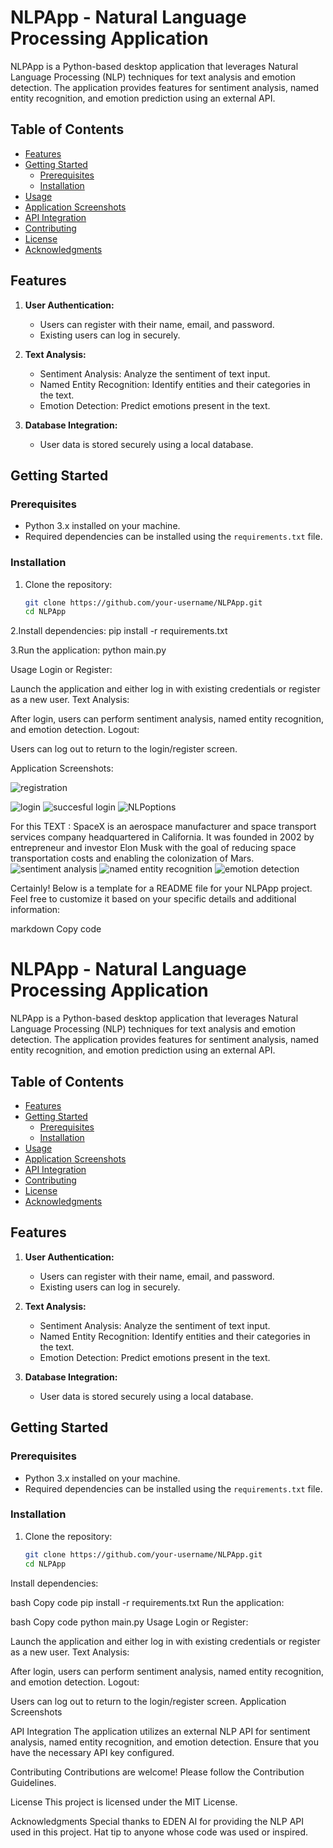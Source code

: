 # NLPApp - Natural Language Processing Application

NLPApp is a Python-based desktop application that leverages Natural Language Processing (NLP) techniques for text analysis and emotion detection. The application provides features for sentiment analysis, named entity recognition, and emotion prediction using an external API.

## Table of Contents

- [Features](#features)
- [Getting Started](#getting-started)
  - [Prerequisites](#prerequisites)
  - [Installation](#installation)
- [Usage](#usage)
- [Application Screenshots](#application-screenshots)
- [API Integration](#api-integration)
- [Contributing](#contributing)
- [License](#license)
- [Acknowledgments](#acknowledgments)

## Features

1. **User Authentication:**
   - Users can register with their name, email, and password.
   - Existing users can log in securely.

2. **Text Analysis:**
   - Sentiment Analysis: Analyze the sentiment of text input.
   - Named Entity Recognition: Identify entities and their categories in the text.
   - Emotion Detection: Predict emotions present in the text.

3. **Database Integration:**
   - User data is stored securely using a local database.

## Getting Started

### Prerequisites

- Python 3.x installed on your machine.
- Required dependencies can be installed using the `requirements.txt` file.

### Installation

1. Clone the repository:

   ```bash
   git clone https://github.com/your-username/NLPApp.git
   cd NLPApp

2.Install dependencies:
pip install -r requirements.txt

3.Run the application:
python main.py

Usage
Login or Register:

Launch the application and either log in with existing credentials or register as a new user.
Text Analysis:

After login, users can perform sentiment analysis, named entity recognition, and emotion detection.
Logout:

Users can log out to return to the login/register screen.


Application Screenshots:




![registration](https://github.com/harshgurawaliya1/NLPApp-Text-Analysis-and-Emotion-Detection/assets/106898396/c23e8094-6f67-431b-b98c-6ddc77ddd79a)


![login](https://github.com/harshgurawaliya1/NLPApp-Text-Analysis-and-Emotion-Detection/assets/106898396/227153a5-ec61-4dbe-b890-f812973e3eff)
![ succesful login](https://github.com/harshgurawaliya1/NLPApp-Text-Analysis-and-Emotion-Detection/assets/106898396/f790bd64-b86f-40a2-8c06-ff6f620920f6)
![NLPoptions](https://github.com/harshgurawaliya1/NLPApp-Text-Analysis-and-Emotion-Detection/assets/106898396/e5a7fc62-260c-43a3-a624-65d1c5c1098b)

For this TEXT : SpaceX is an aerospace manufacturer and space transport services company headquartered in California. It was founded in 2002 by entrepreneur and investor Elon Musk with the goal of reducing space transportation costs and enabling the colonization of Mars.
![sentiment analysis](https://github.com/harshgurawaliya1/NLPApp-Text-Analysis-and-Emotion-Detection/assets/106898396/a4e17923-3cf1-41e6-bc33-0687b0ab2562)
![named entity recognition](https://github.com/harshgurawaliya1/NLPApp-Text-Analysis-and-Emotion-Detection/assets/106898396/4e07ac1a-60c9-4fe4-97ed-6ea0166d65c7)
![emotion detection](https://github.com/harshgurawaliya1/NLPApp-Text-Analysis-and-Emotion-Detection/assets/106898396/2e66718c-9ac2-438d-97b7-b0f57e32310c)



Certainly! Below is a template for a README file for your NLPApp project. Feel free to customize it based on your specific details and additional information:

markdown
Copy code
# NLPApp - Natural Language Processing Application

NLPApp is a Python-based desktop application that leverages Natural Language Processing (NLP) techniques for text analysis and emotion detection. The application provides features for sentiment analysis, named entity recognition, and emotion prediction using an external API.

## Table of Contents

- [Features](#features)
- [Getting Started](#getting-started)
  - [Prerequisites](#prerequisites)
  - [Installation](#installation)
- [Usage](#usage)
- [Application Screenshots](#application-screenshots)
- [API Integration](#api-integration)
- [Contributing](#contributing)
- [License](#license)
- [Acknowledgments](#acknowledgments)

## Features

1. **User Authentication:**
   - Users can register with their name, email, and password.
   - Existing users can log in securely.

2. **Text Analysis:**
   - Sentiment Analysis: Analyze the sentiment of text input.
   - Named Entity Recognition: Identify entities and their categories in the text.
   - Emotion Detection: Predict emotions present in the text.

3. **Database Integration:**
   - User data is stored securely using a local database.

## Getting Started

### Prerequisites

- Python 3.x installed on your machine.
- Required dependencies can be installed using the `requirements.txt` file.

### Installation

1. Clone the repository:

   ```bash
   git clone https://github.com/your-username/NLPApp.git
   cd NLPApp
Install dependencies:

bash
Copy code
pip install -r requirements.txt
Run the application:

bash
Copy code
python main.py
Usage
Login or Register:

Launch the application and either log in with existing credentials or register as a new user.
Text Analysis:

After login, users can perform sentiment analysis, named entity recognition, and emotion detection.
Logout:

Users can log out to return to the login/register screen.
Application Screenshots


API Integration
The application utilizes an external NLP API for sentiment analysis, named entity recognition, and emotion detection. Ensure that you have the necessary API key configured.

Contributing
Contributions are welcome! Please follow the Contribution Guidelines.

License
This project is licensed under the MIT License.

Acknowledgments
Special thanks to EDEN AI for providing the NLP API used in this project.
Hat tip to anyone whose code was used or inspired.








